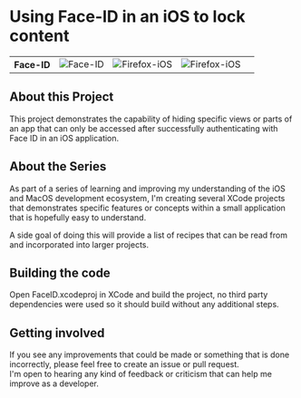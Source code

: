 # Using Face-ID in an iOS to lock content


<table>
  <tr>
    <th style="border: none;"><strong>Face-ID</strong></th>
    <td style="border: none;"><img src="https://img.shields.io/badge/Xcode-16.2-blue?logo=Xcode&logoColor=white" alt="Face-ID"></td>
    <td style="border: none;"><img src="https://img.shields.io/badge/Swift-6.0-red?logo=Swift&logoColor=white" alt="Firefox-iOS"></td>
    <td style="border: none;"><img src="https://img.shields.io/badge/iOS-18.1+-green?logo=apple&logoColor=white" alt="Firefox-iOS"></td>
    <th rowspan="2" style="border: none;">
<!--         <a href="https://codebeat.co/projects/github-com-mozilla-firefox-ios">
            <img src="https://codebeat.co/badges/67e58b6d-bc89-4f22-ba8f-7668a9c15c5a" alt="">
        </a> -->
    </th>
  </tr>
</table>

## About this Project

This project demonstrates the capability of hiding specific views or parts of an app that can only be accessed after successfully authenticating with Face ID
in an iOS application.

## About the Series

As part of a series of learning and improving my understanding of the iOS and MacOS development ecosystem, I'm creating several XCode projects
that demonstrates specific features or concepts within a small application that is hopefully easy to understand.  

A side goal of doing this will provide a list of recipes that can be read from and incorporated into larger projects.


## Building the code
Open FaceID.xcodeproj in XCode and build the project, no third party dependencies were used so it should build without any additional steps.


## Getting involved

If you see any improvements that could be made or something that is done incorrectly, please feel free to create an issue or pull request.  
I'm open to hearing any kind of feedback or criticism that can help me improve as a developer.





